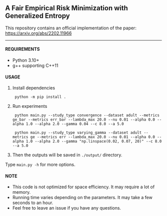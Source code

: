 **A Fair Empirical Risk Minimization with Generalized Entropy**
---------------------------------------------------------------

This repository contains an official implementation of the paper:
https://arxiv.org/abs/2202.11966

---------------------------------------------------------------

#### __REQUIREMENTS__

* Python 3.10+
* g++ supporting C++11


#### __USAGE__

1. Install dependencies

        python -m pip install .

2. Run experiments

        python main.py --study_type convergence --dataset adult --metrics ge_bar --metrics err_bar --lambda_max 20.0 --nu 0.01 --alpha 0.0 --alpha 1.0 --alpha 2.0 --gamma 0.04 --c 8.0 --a 5.0

        python main.py --study_type varying_gamma --dataset adult --metrics ge --metrics err --lambda_max 20.0 --nu 0.01 --alpha 0.0 --alpha 1.0 --alpha 2.0 --gamma "np.linspace(0.02, 0.07, 20)" --c 8.0 --a 5.0

3. Then the outputs will be saved in `./output/` directory.

Type `main.py -h` for more options.


#### __NOTE__

* This code is not optimized for space efficiency. It may require a lot of memory.
* Running time varies depending on the parameters. It may take a few seconds to an hour.
* Feel free to leave an issue if you have any questions.
